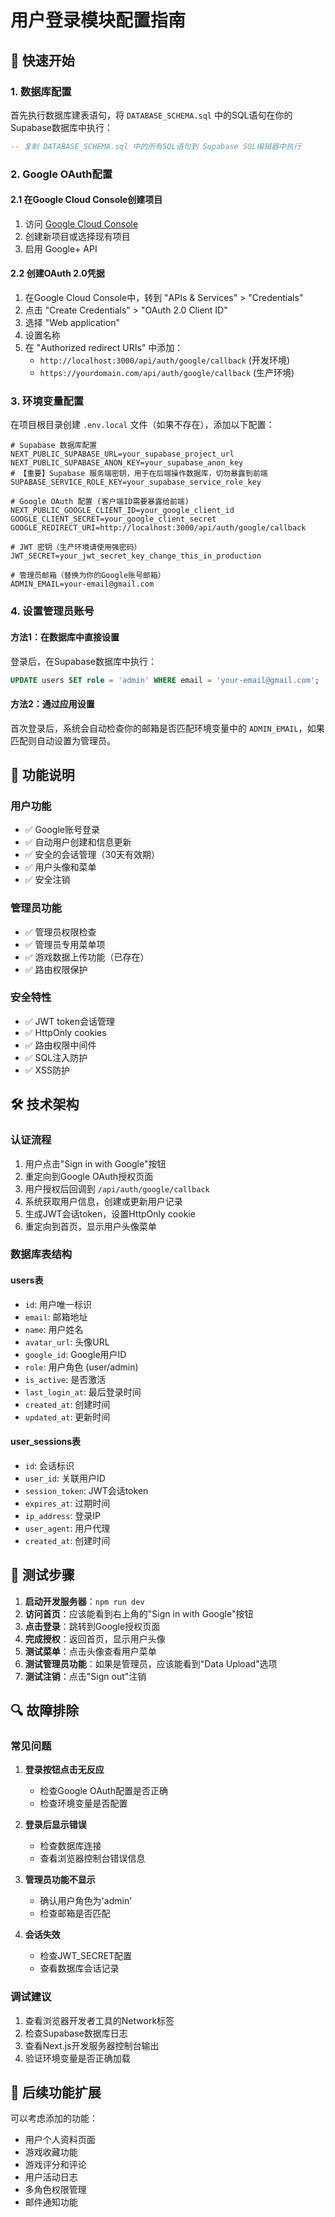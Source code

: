 # 用户登录模块配置指南

## 🚀 快速开始

### 1. 数据库配置

首先执行数据库建表语句，将 `DATABASE_SCHEMA.sql` 中的SQL语句在你的Supabase数据库中执行：

```sql
-- 复制 DATABASE_SCHEMA.sql 中的所有SQL语句到 Supabase SQL编辑器中执行
```

### 2. Google OAuth配置

#### 2.1 在Google Cloud Console创建项目

1. 访问 [Google Cloud Console](https://console.cloud.google.com/)
2. 创建新项目或选择现有项目
3. 启用 Google+ API

#### 2.2 创建OAuth 2.0凭据

1. 在Google Cloud Console中，转到 "APIs & Services" > "Credentials"
2. 点击 "Create Credentials" > "OAuth 2.0 Client ID"
3. 选择 "Web application"
4. 设置名称
5. 在 "Authorized redirect URIs" 中添加：
   - `http://localhost:3000/api/auth/google/callback` (开发环境)
   - `https://yourdomain.com/api/auth/google/callback` (生产环境)

### 3. 环境变量配置

在项目根目录创建 `.env.local` 文件（如果不存在），添加以下配置：

```env
# Supabase 数据库配置
NEXT_PUBLIC_SUPABASE_URL=your_supabase_project_url
NEXT_PUBLIC_SUPABASE_ANON_KEY=your_supabase_anon_key
# 【重要】Supabase 服务端密钥，用于在后端操作数据库，切勿暴露到前端
SUPABASE_SERVICE_ROLE_KEY=your_supabase_service_role_key

# Google OAuth 配置 (客户端ID需要暴露给前端)
NEXT_PUBLIC_GOOGLE_CLIENT_ID=your_google_client_id
GOOGLE_CLIENT_SECRET=your_google_client_secret
GOOGLE_REDIRECT_URI=http://localhost:3000/api/auth/google/callback

# JWT 密钥（生产环境请使用强密码）
JWT_SECRET=your_jwt_secret_key_change_this_in_production

# 管理员邮箱（替换为你的Google账号邮箱）
ADMIN_EMAIL=your-email@gmail.com
```

### 4. 设置管理员账号

#### 方法1：在数据库中直接设置
登录后，在Supabase数据库中执行：

```sql
UPDATE users SET role = 'admin' WHERE email = 'your-email@gmail.com';
```

#### 方法2：通过应用设置
首次登录后，系统会自动检查你的邮箱是否匹配环境变量中的 `ADMIN_EMAIL`，如果匹配则自动设置为管理员。

## 🔧 功能说明

### 用户功能
- ✅ Google账号登录
- ✅ 自动用户创建和信息更新
- ✅ 安全的会话管理（30天有效期）
- ✅ 用户头像和菜单
- ✅ 安全注销

### 管理员功能
- ✅ 管理员权限检查
- ✅ 管理员专用菜单项
- ✅ 游戏数据上传功能（已存在）
- ✅ 路由权限保护

### 安全特性
- ✅ JWT token会话管理
- ✅ HttpOnly cookies
- ✅ 路由权限中间件
- ✅ SQL注入防护
- ✅ XSS防护

## 🛠️ 技术架构

### 认证流程
1. 用户点击"Sign in with Google"按钮
2. 重定向到Google OAuth授权页面
3. 用户授权后回调到 `/api/auth/google/callback`
4. 系统获取用户信息，创建或更新用户记录
5. 生成JWT会话token，设置HttpOnly cookie
6. 重定向到首页，显示用户头像菜单

### 数据库表结构

#### users表
- `id`: 用户唯一标识
- `email`: 邮箱地址
- `name`: 用户姓名
- `avatar_url`: 头像URL
- `google_id`: Google用户ID
- `role`: 用户角色 (user/admin)
- `is_active`: 是否激活
- `last_login_at`: 最后登录时间
- `created_at`: 创建时间
- `updated_at`: 更新时间

#### user_sessions表
- `id`: 会话标识
- `user_id`: 关联用户ID
- `session_token`: JWT会话token
- `expires_at`: 过期时间
- `ip_address`: 登录IP
- `user_agent`: 用户代理
- `created_at`: 创建时间

## 🧪 测试步骤

1. **启动开发服务器**：`npm run dev`
2. **访问首页**：应该能看到右上角的"Sign in with Google"按钮
3. **点击登录**：跳转到Google授权页面
4. **完成授权**：返回首页，显示用户头像
5. **测试菜单**：点击头像查看用户菜单
6. **测试管理员功能**：如果是管理员，应该能看到"Data Upload"选项
7. **测试注销**：点击"Sign out"注销

## 🔍 故障排除

### 常见问题

1. **登录按钮点击无反应**
   - 检查Google OAuth配置是否正确
   - 检查环境变量是否配置

2. **登录后显示错误**
   - 检查数据库连接
   - 查看浏览器控制台错误信息

3. **管理员功能不显示**
   - 确认用户角色为'admin'
   - 检查邮箱是否匹配

4. **会话失效**
   - 检查JWT_SECRET配置
   - 查看数据库会话记录

### 调试建议

1. 查看浏览器开发者工具的Network标签
2. 检查Supabase数据库日志
3. 查看Next.js开发服务器控制台输出
4. 验证环境变量是否正确加载

## 📝 后续功能扩展

可以考虑添加的功能：
- 用户个人资料页面
- 游戏收藏功能
- 游戏评分和评论
- 用户活动日志
- 多角色权限管理
- 邮件通知功能 